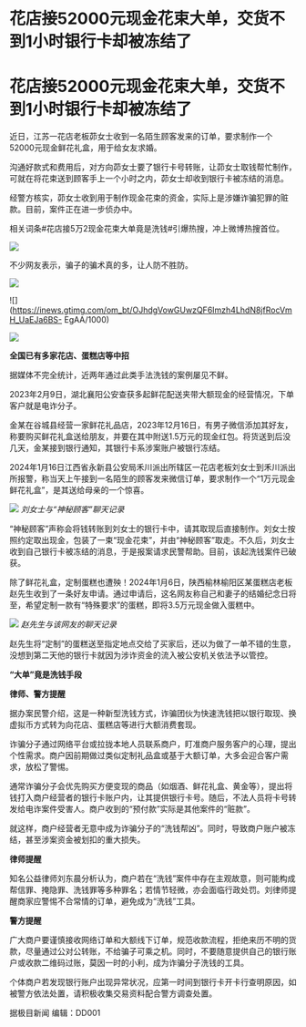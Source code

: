 # 花店接52000元现金花束大单，交货不到1小时银行卡却被冻结了

# 花店接52000元现金花束大单，交货不到1小时银行卡却被冻结了

近日，江苏一花店老板茆女士收到一名陌生顾客发来的订单，要求制作一个52000元现金鲜花礼盒，用于给女友求婚。

沟通好款式和费用后，对方向茆女士要了银行卡号转账，让茆女士取钱帮忙制作，可就在将花束送到顾客手上一个小时之内，茆女士却收到银行卡被冻结的消息。

经警方核实，茆女士收到用于制作现金花束的资金，实际上是涉嫌诈骗犯罪的赃款。目前，案件正在进一步侦办中。

相关词条#花店接5万2现金花束大单竟是洗钱#引爆热搜，冲上微博热搜首位。

![](https://inews.gtimg.com/om_bt/OfWzJVoflslQzYUVxTjodo9mALbEhdP7Jfd3vRK-6nKWcAA/1000)

不少网友表示，骗子的骗术真的多，让人防不胜防。

![](https://inews.gtimg.com/om_bt/OePHDGnJhVi2YDkayBK5HzSUaCGC0inkyIS3hgJnwMFu4AA/1000)

![](https://inews.gtimg.com/om_bt/OJhdgVowGUwzQF6Imzh4LhdN8jfRocVmH_UaEJa6BS-
EgAA/1000)

![](https://inews.gtimg.com/om_bt/OYWPw9kaN_BZtk3v28cRePDmzSBALLvMLi67r9U6TbWQwAA/1000)

**全国已有多家花店、蛋糕店等中招**

据媒体不完全统计，近两年通过此类手法洗钱的案例屡见不鲜。

2023年2月9日，湖北襄阳公安查获多起鲜花配送夹带大额现金的经营情况，下单客户就是电诈分子。

金某在谷城县经营一家鲜花礼品店，2023年12月16日，有男子微信添加其好友，称要购买鲜花礼盒送给朋友，并要在其中附送1.5万元的现金红包。将货送到后没几天，金某接到银行通知，其银行卡系涉案账户被银行冻结。

2024年1月16日江西省永新县公安局禾川派出所辖区一花店老板刘女士到禾川派出所报警，称当天上午接到一名陌生的顾客发来微信订单，要求制作一个“1万元现金鲜花礼盒”，是其送给母亲的一个惊喜。

![](https://inews.gtimg.com/om_bt/OVwo6WP7cEW28BDxxMz29Ev9DHS7mcRw9D82dNJV02u5gAA/1000)
_刘女士与“神秘顾客”聊天记录_

“神秘顾客”声称会将钱转账到刘女士的银行卡中，请其取现后直接制作。刘女士按照约定取出现金，包装了一束“现金花束”，并由“神秘顾客”取走。不久后，刘女士收到自己银行卡被冻结的消息，于是报案请求民警帮助。目前，该起洗钱案件已破获。

除了鲜花礼盒，定制蛋糕也遭殃！2024年1月6日，陕西榆林榆阳区某蛋糕店老板赵先生收到了一条好友申请。通过申请后，这名网友称自己和妻子的结婚纪念日将至，希望定制一款有“特殊要求”的蛋糕，即将3.5万元现金做入蛋糕中。

![](https://inews.gtimg.com/om_bt/OTzM67VaZ_XwnFd4bgADPQ-S4UBLz7CtnVXwUya4DDU4UAA/1000)
_赵先生与该网友的聊天记录_

赵先生将“定制”的蛋糕送至指定地点交给了买家后，还以为做了一单不错的生意，没想到第二天他的银行卡就因为涉诈资金的流入被公安机关依法予以管控。

**“大单”竟是洗钱手段**

**律师、警方提醒**

据办案民警介绍，这是一种新型洗钱方式，诈骗团伙为快速洗钱把以银行取现、换虚拟币方式转为向花店、蛋糕店等进行大额消费套现。

诈骗分子通过网络平台或拉拢本地人员联系商户，盯准商户服务客户的心理，提出个性需求。商户因前期做过类似定制礼品盒或基于大额订单，大多会迎合客户需求，放松了警惕。

通常诈骗分子会优先购买方便变现的商品（如烟酒、鲜花礼盒、黄金等），提出将钱打入商户经营者的银行卡账户内，让其提供银行卡号。随后，不法人员将卡号转发给电诈案件受害人。商户收到的“预付款”实际是其他案件的“赃款”。

就这样，商户经营者无意中成为诈骗分子的“洗钱帮凶”。同时，导致商户账户被冻结，甚至涉案资金被划扣的重大损失。

**律师提醒**

知名公益律师刘东晨分析认为，商户若在“洗钱”案件中存在主观故意，则可能构成帮信罪、掩隐罪、洗钱罪等多种罪名；若情节轻微，亦会面临行政处罚。刘律师提醒商家应警惕不合常情的订单，避免成为“洗钱”工具。

**警方提醒**

广大商户要谨慎接收网络订单和大额线下订单，规范收款流程，拒绝来历不明的货款，尽量通过公对公转账，不给骗子可乘之机。同时，不要随意提供自己的银行账户或收款二维码过账，莫因一时的小利，成为诈骗分子洗钱的工具。

个体商户若发现银行账户出现异常状况，应第一时间到银行卡开卡行查明原因，如被警方依法处置，请积极收集交易资料配合警方调查处置。

据极目新闻 编辑：DD001

